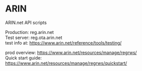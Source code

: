 # ARIN    
ARIN.net API scripts    
    
Production: reg.arin.net    
Test server: reg.ota.arin.net    
test info at: https://www.arin.net/reference/tools/testing/    

prod overview: https://www.arin.net/resources/manage/regrws/    
Quick start guide: https://www.arin.net/resources/manage/regrws/quickstart/    

